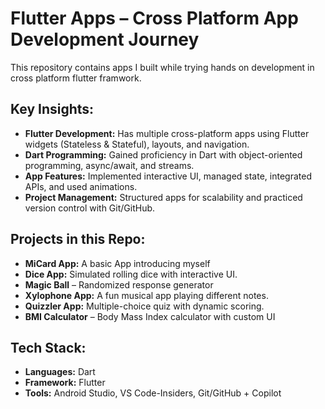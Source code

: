 # Flutter Apps – Cross Platform App Development Journey

This repository contains apps I built while trying hands on development in cross platform flutter framwork.

## Key Insights:
- **Flutter Development:** Has multiple cross-platform apps using Flutter widgets (Stateless & Stateful), layouts, and navigation.
- **Dart Programming:** Gained proficiency in Dart with object-oriented programming, async/await, and streams.
- **App Features:** Implemented interactive UI, managed state, integrated APIs, and used animations.
- **Project Management:** Structured apps for scalability and practiced version control with Git/GitHub.

## Projects in this Repo:
- **MiCard App:** A basic App introducing myself
- **Dice App:** Simulated rolling dice with interactive UI.
- **Magic Ball** – Randomized response generator
- **Xylophone App:** A fun musical app playing different notes.
- **Quizzler App:** Multiple-choice quiz with dynamic scoring.
- **BMI Calculator** – Body Mass Index calculator with custom UI

## Tech Stack:
- **Languages:** Dart  
- **Framework:** Flutter  
- **Tools:** Android Studio, VS Code-Insiders, Git/GitHub + Copilot
